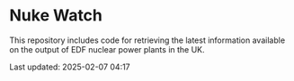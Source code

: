 # Nuke Watch

This repository includes code for retrieving the latest information available on the output of EDF nuclear power plants in the UK.

Last updated: 2025-02-07 04:17
